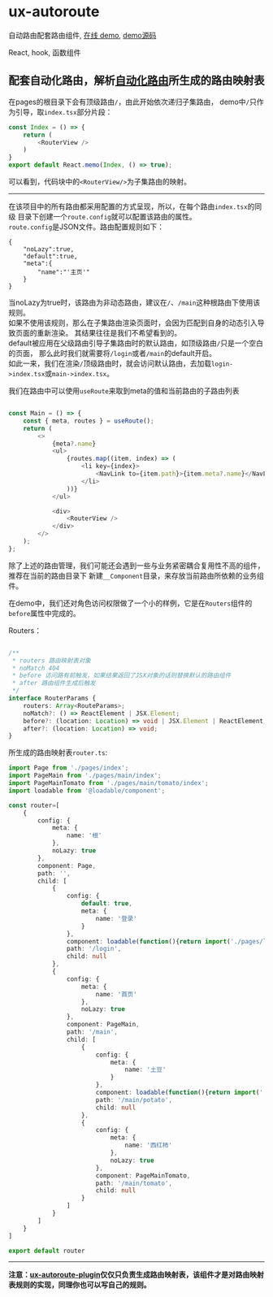 # ux-autoroute

自动路由配套路由组件, [在线 demo](https://hahahahx.github.io/ux-autoroute/), [demo源码](https://github.com/Hahahahx/ux-autoroute/blob/master/example/app.tsx)

React, hook, 函数组件

配套自动化路由，解析[自动化路由](https://hahahahx.github.io/ux-autoroute-plugin/)所生成的路由映射表
----
在pages的根目录下会有顶级路由`/`，由此开始依次递归子集路由，
demo中`/`只作为引导，取`index.tsx`部分片段：
```typescript
const Index = () => {
    return (
        <RouterView />
    )
}
export default React.memo(Index, () => true);
```
可以看到，代码块中的`<RouterView/>`为子集路由的映射。

___
在该项目中的所有路由都采用配置的方式呈现，所以，在每个路由`index.tsx`的同级
目录下创建一个`route.config`就可以配置该路由的属性。<br/>
`route.config`是JSON文件。路由配置规则如下：
```
{
    "noLazy":true,    
    "default":true,
    "meta":{
        "name":"'主页'"
    }
} 
```
当noLazy为true时，该路由为非动态路由，建议在`/`、`/main`这种根路由下使用该规则。<br/>
如果不使用该规则，那么在子集路由渲染页面时，会因为匹配到自身的动态引入导致页面的重新渲染。
其结果往往是我们不希望看到的。<br/>
default被应用在父级路由引导子集路由时的默认路由，如顶级路由`/`只是一个空白的页面，
那么此时我们就需要将`/login`或者`/main`的default开启。<br/>
如此一来，我们在渲染`/`顶级路由时，就会访问默认路由，去加载`login->index.tsx`或`main->index.tsx`。

我们在路由中可以使用`useRoute`来取到meta的值和当前路由的子路由列表
```typescript

const Main = () => {
    const { meta, routes } = useRoute();
    return (
        <>
            {meta?.name}
            <ul>
                {routes.map((item, index) => (
                    <li key={index}>
                        <NavLink to={item.path}>{item.meta?.name}</NavLink>
                    </li>
                ))}
            </ul>

            <div>
                <RouterView />
            </div>
        </>
    );
};

```

除了上述的路由管理，我们可能还会遇到一些与业务紧密耦合复用性不高的组件，推荐在当前的路由目录下
新建`__Component`目录，来存放当前路由所依赖的业务组件。


在demo中，我们还对角色访问权限做了一个小的样例，它是在`Routers`组件的`before`属性中完成的。

Routers：
```typescript

/**
 * routers 路由映射表对象
 * noMatch 404
 * before 访问路有前触发，如果结果返回了JSX对象的话则替换默认的路由组件
 * after 路由组件生成后触发
 */
interface RouterParams {
    routers: Array<RouteParams>;
    noMatch?: () => ReactElement | JSX.Element;
    before?: (location: Location) => void | JSX.Element | ReactElement;
    after?: (location: Location) => void;
}

```



所生成的路由映射表`router.ts`:
```typescript
import Page from './pages/index';
import PageMain from './pages/main/index';
import PageMainTomato from './pages/main/tomato/index';
import loadable from '@loadable/component';

const router=[
	{
		config: {
			meta: {
				name: '根'
			},
			noLazy: true
		},
		component: Page,
		path: '',
		child: [
			{
				config: {
					default: true,
					meta: {
						name: '登录'
					}
				},
				component: loadable(function(){return import('./pages/login')}),
				path: '/login',
				child: null
			},
			{
				config: {
					meta: {
						name: '首页'
					},
					noLazy: true
				},
				component: PageMain,
				path: '/main',
				child: [
					{
						config: {
							meta: {
								name: '土豆'
							}
						},
						component: loadable(function(){return import('./pages/main/potato')}),
						path: '/main/potato',
						child: null
					},
					{
						config: {
							meta: {
								name: '西红柿'
							},
							noLazy: true
						},
						component: PageMainTomato,
						path: '/main/tomato',
						child: null
					}
				]
			}
		]
	}
]

export default router
```



----------------------

<b>注意：[ux-autoroute-plugin](https://github.com/Hahahahx/ux-autoroute-plugin)仅仅只负责生成路由映射表，该组件才是对路由映射表规则的实现，同理你也可以写自己的规则。</b>